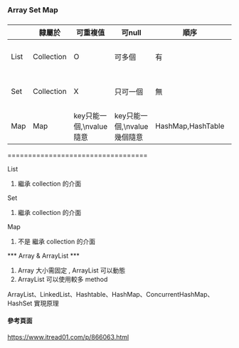 ###  Array Set Map ###
###
###

|   | 隸屬於 | 可重複值 | 可null | 順序 | 常見的 |
| --- | --- | --- | --- | --- | --- |
| List  | Collection  | O | 可多個 | 有 | ArrayLIst(查找),Linkedlist(增刪) |
| Set  | Collection  | X | 只可一個 | 無 | HashSet(查找),TreeSet(保存次序) |
| Map  | Map  | key只能一個,\nvalue隨意 | key只能一個,\nvalue幾個隨意 | HashMap,HashTable |

==================================

List

1. 繼承 collection 的介面

Set

1. 繼承 collection 的介面

Map

1. 不是 繼承 collection 的介面

*** Array & ArrayList ***

1. Array 大小需固定 , ArrayList 可以動態
2. ArrayList 可以使用較多 method

ArrayList、LinkedList、Hashtable、HashMap、ConcurrentHashMap、HashSet 實現原理

#### 參考頁面 ####

https://www.itread01.com/p/866063.html